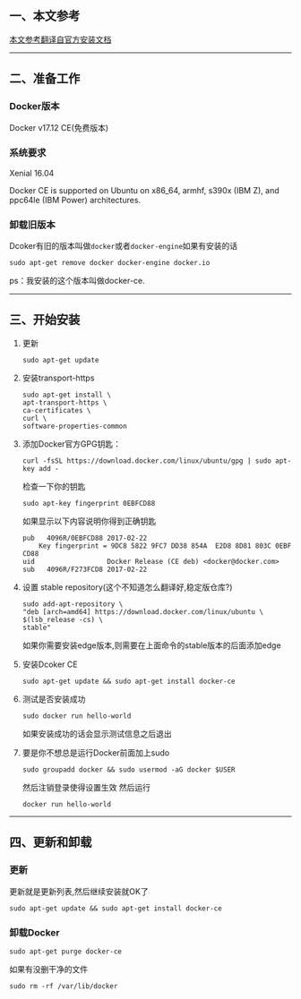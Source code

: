 ## 一、本文参考
[本文参考翻译自官方安装文档](https://docs.docker.com/engine/installation/linux/docker-ce/ubuntu/)

***

## 二、准备工作
### Docker版本
Docker v17.12 CE(免费版本)

### 系统要求
Xenial 16.04 

Docker CE is supported on Ubuntu on x86_64, armhf, s390x (IBM Z), and ppc64le (IBM Power) architectures.

### 卸载旧版本
Dcoker有旧的版本叫做`docker`或者`docker-engine`如果有安装的话
```
sudo apt-get remove docker docker-engine docker.io
```

ps：我安装的这个版本叫做docker-ce.

***

## 三、开始安装
1. 更新
    ```
    sudo apt-get update
    ```
1. 安装transport-https
    ```
    sudo apt-get install \
    apt-transport-https \
    ca-certificates \
    curl \
    software-properties-common
    ```
2. 添加Docker官方GPG钥匙：
    ```
    curl -fsSL https://download.docker.com/linux/ubuntu/gpg | sudo apt-key add -
    ```
    检查一下你的钥匙
    ```
    sudo apt-key fingerprint 0EBFCD88
    ```
    如果显示以下内容说明你得到正确钥匙
    ```
    pub   4096R/0EBFCD88 2017-02-22
        Key fingerprint = 9DC8 5822 9FC7 DD38 854A  E2D8 8D81 803C 0EBF CD88
    uid                  Docker Release (CE deb) <docker@docker.com>
    sub   4096R/F273FCD8 2017-02-22
    ```
3. 设置 stable repository(这个不知道怎么翻译好,稳定版仓库?)
    ```
    sudo add-apt-repository \
    "deb [arch=amd64] https://download.docker.com/linux/ubuntu \
    $(lsb_release -cs) \
    stable"
    ```
    如果你需要安装edge版本,则需要在上面命令的stable版本的后面添加edge
4. 安装Dcoker CE
    ```
    sudo apt-get update && sudo apt-get install docker-ce
    ```
5. 测试是否安装成功
    ```
    sudo docker run hello-world
    ```
    如果安装成功的话会显示测试信息之后退出
    
6. 要是你不想总是运行Docker前面加上sudo
    ```
    sudo groupadd docker && sudo usermod -aG docker $USER

    ```
    然后注销登录使得设置生效
    然后运行
    ```
    docker run hello-world
    ```


***

## 四、更新和卸载
### 更新
更新就是更新列表,然后继续安装就OK了
```
sudo apt-get update && sudo apt-get install docker-ce
```
### 卸载Docker
```
sudo apt-get purge docker-ce
```
如果有没删干净的文件
```
sudo rm -rf /var/lib/docker
```
